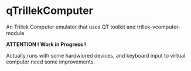 # qTrillekComputer
An Trillek Computer emulator that uses QT toolkit and trillek-vcomputer-module

**ATTENTION ! Work in Progress !**

Actually runs with some hardwiored devices, and keyboard input to virtual computer need some improvements.
